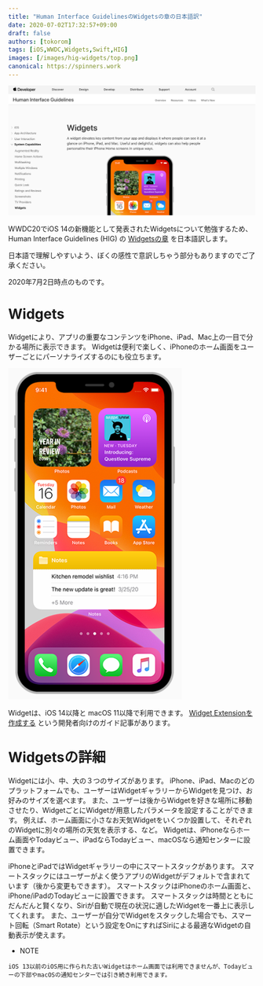 ```yaml
---
title: "Human Interface GuidelinesのWidgetsの章の日本語訳"
date: 2020-07-02T17:32:57+09:00
draft: false
authors: [tokorom]
tags: [iOS,WWDC,Widgets,Swift,HIG]
images: [/images/hig-widgets/top.png]
canonical: https://spinners.work
---
```


![image](/images/hig-widgets/top.png)

WWDC20でiOS 14の新機能として発表されたWidgetsについて勉強するため、Human Interface Guidelines (HIG) の [Widgetsの章](https://developer.apple.com/design/human-interface-guidelines/ios/system-capabilities/widgets) を日本語訳します。

日本語で理解しやすいよう、ぼくの感性で意訳しちゃう部分もありますのでご了承ください。

2020年7月2日時点のものです。

# Widgets

Widgetにより、アプリの重要なコンテンツをiPhone、iPad、Mac上の一目で分かる場所に表示できます。
Widgetは便利で楽しく、iPhoneのホーム画面をユーザーごとにパーソナライズするのにも役立ちます。

![image](/images/hig-widgets/screen1.png)

Widgetは、iOS 14以降と macOS 11以降で利用できます。
[Widget Extensionを作成する](https://developer.apple.com/documentation/widgetkit/creating-a-widget-extension) という開発者向けのガイド記事があります。

# Widgetsの詳細

Widgetには小、中、大の３つのサイズがあります。
iPhone、iPad、Macのどのプラットフォームでも、ユーザーはWidgetギャラリーからWidgetを見つけ、お好みのサイズを選べます。
また、ユーザーは後からWidgetを好きな場所に移動させたり、WidgetごとにWidgetが用意したパラメータを設定することができます。
例えば、ホーム画面に小さなお天気Widgetをいくつか設置して、それぞれのWidgetに別々の場所の天気を表示する、など。
Widgetは、iPhoneならホーム画面やTodayビュー、iPadならTodayビュー、macOSなら通知センターに設置できます。


iPhoneとiPadではWidgetギャラリーの中にスマートスタックがあります。
スマートスタックにはユーザーがよく使うアプリのWidgetがデフォルトで含まれています（後から変更もできます）。
スマートスタックはiPhoneのホーム画面と、iPhone/iPadのTodayビューに設置できます。
スマートスタックは時間とともにだんだんと賢くなり、Siriが自動で現在の状況に適したWidgetを一番上に表示してくれます。
また、ユーザーが自分でWidgetをスタックした場合でも、スマート回転（Smart Rotate）という設定をOnにすればSiriによる最適なWidgetの自動表示が使えます。


- NOTE

```
iOS 13以前のiOS用に作られた古いWidgetはホーム画面では利用できませんが、Todayビューの下部やmacOSの通知センターでは引き続き利用できます。
```



